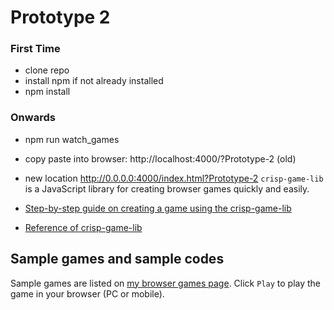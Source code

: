 # Prototype 2

### First Time
- clone repo
- install npm if not already installed 
- npm install 
### Onwards
- npm run watch_games
- copy paste into browser: http://localhost:4000/?Prototype-2 (old)
- new location http://0.0.0.0:4000/index.html?Prototype-2
`crisp-game-lib` is a JavaScript library for creating browser games quickly and easily.

- [Step-by-step guide on creating a game using the crisp-game-lib](https://abagames.github.io/literate-diff-viewer/pinclimb/index.html)

- [Reference of crisp-game-lib](https://abagames.github.io/crisp-game-lib/ref_document/modules.html)

## Sample games and sample codes

Sample games are listed on [my browser games page](http://www.asahi-net.or.jp/~cs8k-cyu/browser.html). Click `Play` to play the game in your browser (PC or mobile).

